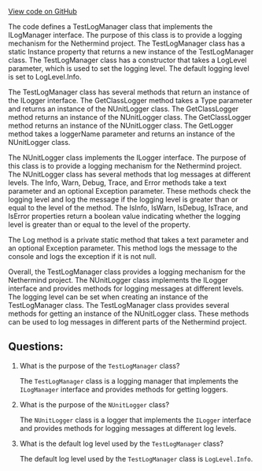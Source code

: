 [View code on GitHub](https://github.com/NethermindEth/nethermind/src/Nethermind/Nethermind.Logging/TestLogManager.cs)

The code defines a TestLogManager class that implements the ILogManager interface. The purpose of this class is to provide a logging mechanism for the Nethermind project. The TestLogManager class has a static Instance property that returns a new instance of the TestLogManager class. The TestLogManager class has a constructor that takes a LogLevel parameter, which is used to set the logging level. The default logging level is set to LogLevel.Info.

The TestLogManager class has several methods that return an instance of the ILogger interface. The GetClassLogger method takes a Type parameter and returns an instance of the NUnitLogger class. The GetClassLogger<T> method returns an instance of the NUnitLogger class. The GetClassLogger method returns an instance of the NUnitLogger class. The GetLogger method takes a loggerName parameter and returns an instance of the NUnitLogger class.

The NUnitLogger class implements the ILogger interface. The purpose of this class is to provide a logging mechanism for the Nethermind project. The NUnitLogger class has several methods that log messages at different levels. The Info, Warn, Debug, Trace, and Error methods take a text parameter and an optional Exception parameter. These methods check the logging level and log the message if the logging level is greater than or equal to the level of the method. The IsInfo, IsWarn, IsDebug, IsTrace, and IsError properties return a boolean value indicating whether the logging level is greater than or equal to the level of the property.

The Log method is a private static method that takes a text parameter and an optional Exception parameter. This method logs the message to the console and logs the exception if it is not null.

Overall, the TestLogManager class provides a logging mechanism for the Nethermind project. The NUnitLogger class implements the ILogger interface and provides methods for logging messages at different levels. The logging level can be set when creating an instance of the TestLogManager class. The TestLogManager class provides several methods for getting an instance of the NUnitLogger class. These methods can be used to log messages in different parts of the Nethermind project.
## Questions: 
 1. What is the purpose of the `TestLogManager` class?
    
    The `TestLogManager` class is a logging manager that implements the `ILogManager` interface and provides methods for getting loggers.

2. What is the purpose of the `NUnitLogger` class?
    
    The `NUnitLogger` class is a logger that implements the `ILogger` interface and provides methods for logging messages at different log levels.

3. What is the default log level used by the `TestLogManager` class?
    
    The default log level used by the `TestLogManager` class is `LogLevel.Info`.